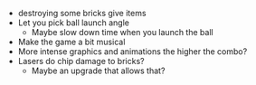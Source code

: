 - destroying some bricks give items
- Let you pick ball launch angle
	- Maybe slow down time when you launch the ball
- Make the game a bit musical
- More intense graphics and animations the higher the combo?
- Lasers do chip damage to bricks?
	- Maybe an upgrade that allows that?